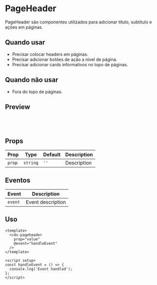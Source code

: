 # PageHeader

PageHeader são componentes utilizados para adicionar título, subtítulo e ações em páginas.

## Quando usar

- Precisar colocar headers em páginas.
- Precisar adicionar botões de ação a nível de página.
- Precisar adicionar cards informativos no topo de páginas.

## Quando não usar

- Fora do topo de páginas.

## Preview

<script setup>
import PageHeader from '@/components/PageHeader.vue';

const handleClick = () => {
  console.log('Component interaction');
};
</script>

<div class="demo-container">
  <PageHeader />
</div>

## Props

| Prop | Type | Default | Description |
|------|------|---------|-------------|
| `prop` | `string` | `''` | Description |

## Eventos

| Event | Description |
|-------|-------------|
| `event` | Event description |

## Uso

```vue
<template>
  <cds-pageheader
    prop="value"
    @event="handleEvent"
  />
</template>

<script setup>
const handleEvent = () => {
  console.log('Event handled');
};
</script>
```

<style scoped>
.demo-container {
  padding: 20px;
  border: 1px solid var(--vp-c-border);
  border-radius: 8px;
  margin: 16px 0;
}
</style>